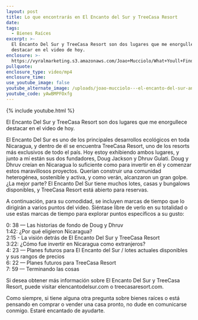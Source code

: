 ```yaml
---
layout: post
title: Lo que encontrarás en El Encanto del Sur y TreeCasa Resort
date:
tags:
  - Bienes Raíces
excerpt: >-
  El Encanto Del Sur y TreeCasa Resort son dos lugares que me enorgullece
  destacar en el video de hoy.
enclosure: >-
  https://vyralmarketing.s3.amazonaws.com/Joao+Mucciolo/What+Youll+Find+at+El+Encanto+Del+Sur+and+TreeCasa+Resort.mp4
pullquote:
enclosure_type: video/mp4
enclosure_time:
use_youtube_image: false
youtube_alternate_image: /uploads/joao-mucciolo---el-encanto-del-sur-and-treecasa-resort-youtube.jpg
youtube_code: yAwBMPFOxfg
---
```


{% include youtube.html %}

El Encanto Del Sur y TreeCasa Resort son dos lugares que me enorgullece destacar en el video de hoy.

El Encanto Del Sur es uno de los principales desarrollos ecol&oacute;gicos en toda Nicaragua, y dentro de &eacute;l se encuentra TreeCasa Resort, uno de los resorts m&aacute;s exclusivos de todo el pa&iacute;s. Hoy estoy exhibiendo ambos lugares, y junto a m&iacute; est&aacute;n sus dos fundadores, Doug Jackson y Dhruv Gulati. Doug y Dhruv cre&iacute;an en Nicaragua lo suficiente como para invertir en &eacute;l y comenzar estos maravillosos proyectos. Quer&iacute;an construir una comunidad heterog&eacute;nea, sostenible y activa, y como ver&aacute;n, alcanzaron un gran golpe. &iquest;La mejor parte? El Encanto Del Sur tiene muchos lotes, casas y bungalows disponibles, y TreeCasa Resort est&aacute; abierto para reservas.

A continuaci&oacute;n, para su comodidad, se incluyen marcas de tiempo que lo dirigir&aacute;n a varios puntos del video. Si&eacute;ntase libre de verlo en su totalidad o use estas marcas de tiempo para explorar puntos espec&iacute;ficos a su gusto:

0: 38 — Las historias de fondo de Doug y Dhruv<br>1:42: &iquest;Por qu&eacute; eligieron Nicaragua?<br>2:15 - La visi&oacute;n detr&aacute;s de El Encanto Del Sur y TreeCasa Resort<br>3:22: &iquest;C&oacute;mo fue invertir en Nicaragua como extranjeros?<br>4: 23 — Planes futuros para El Encanto del Sur / lotes actuales disponibles y sus rangos de precios<br>6: 22 — Planes futuros para TreeCasa Resort<br>7: 59 — Terminando las cosas

Si desea obtener m&aacute;s informaci&oacute;n sobre El Encanto Del Sur y TreeCasa Resort, puede visitar elencantodelsur.com o treecasaresort.com.

Como siempre, si tiene alguna otra pregunta sobre bienes ra&iacute;ces o est&aacute; pensando en comprar o vender una casa pronto, no dude en comunicarse conmigo. Estar&eacute; encantado de ayudarte.

&nbsp;
